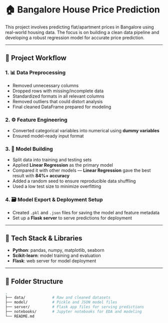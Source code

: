 # 🏠 Bangalore House Price Prediction

This project involves predicting flat/apartment prices in Bangalore using real-world housing data. The focus is on building a clean data pipeline and developing a robust regression model for accurate price prediction.

---

## 🔧 Project Workflow

### 1. 📊 Data Preprocessing
- Removed unnecessary columns
- Dropped rows with missing/incomplete data
- Standardized formats in all relevant columns
- Removed outliers that could distort analysis
- Final cleaned DataFrame prepared for modeling

### 2. ⚙️ Feature Engineering
- Converted categorical variables into numerical using **dummy variables**
- Ensured model-ready input format

### 3. 🧠 Model Building
- Split data into training and testing sets
- Applied **Linear Regression** as the primary model
- Compared it with other models — **Linear Regression** gave the best result with **84%+ accuracy**
- Added a random seed to ensure reproducible data shuffling
- Used a low test size to minimize overfitting

### 4. 🗃️ Model Export & Deployment Setup
- Created `.pkl` and `.json` files for saving the model and feature metadata
- Set up a **Flask server** to serve predictions for deployment

---

## 🧰 Tech Stack & Libraries

- **Python**: pandas, numpy, matplotlib, seaborn
- **Scikit-learn**: model training and evaluation
- **Flask**: web server for model deployment

---

## 📁 Folder Structure

```bash
.
├── data/            # Raw and cleaned datasets
├── model/           # Pickle and JSON model files
├── server/          # Flask app files for serving predictions
├── notebooks/       # Jupyter notebooks for EDA and modeling
└── README.md
